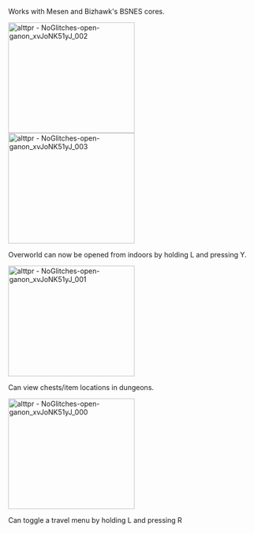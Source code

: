 Works with Mesen and Bizhawk's BSNES cores.

<img width="256" height="224" alt="alttpr - NoGlitches-open-ganon_xvJoNK51yJ_002" src="https://github.com/user-attachments/assets/5571888f-1329-47b6-8edb-1ab002de5628" />
<img width="256" height="224" alt="alttpr - NoGlitches-open-ganon_xvJoNK51yJ_003" src="https://github.com/user-attachments/assets/3687471d-5bf7-468e-929f-0191d7518814" />

Overworld can now be opened from indoors by holding L and pressing Y.

<img width="256" height="224" alt="alttpr - NoGlitches-open-ganon_xvJoNK51yJ_001" src="https://github.com/user-attachments/assets/5ded4360-73ec-49a6-8e46-1aeab3ea3502" />

Can view chests/item locations in dungeons.

<img width="256" height="224" alt="alttpr - NoGlitches-open-ganon_xvJoNK51yJ_000" src="https://github.com/user-attachments/assets/8cd7d8a5-f962-467a-8d55-70cfdb011297" />

Can toggle a travel menu by holding L and pressing R
